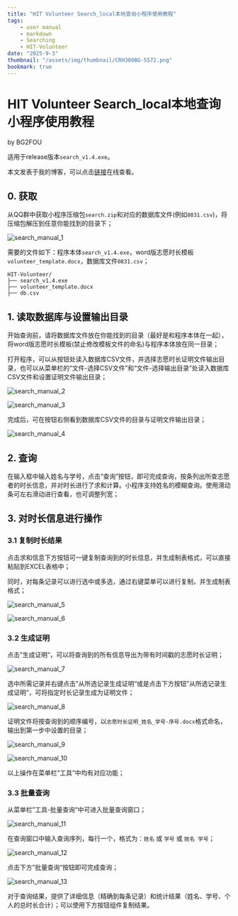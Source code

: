 ```yaml
---
title: "HIT Volunteer Search_local本地查询小程序使用教程"
tags:
    - user manual
    - markdown
    - Searching
    - HIT-Volunteer
date: "2025-9-3"
thumbnail: "/assets/img/thumbnail/CRH380BG-5572.png"
bookmark: true
---
```

# HIT Volunteer Search_local本地查询小程序使用教程

by BG2FOU

适用于release版本`search_v1.4.exe`。

本文发表于我的博客，可以点击[链接]()在线查看。

## 0. 获取

从QQ群中获取小程序压缩包`search.zip`和对应的数据库文件(例如`0831.csv`)，将压缩包解压到任意你能找到的目录下；

![search_manual_1](./img/search_manual_1.png)

需要的文件如下：程序本体`search_v1.4.exe`，word版志愿时长模板`volunteer_template.docx`，数据库文件`0831.csv`；

```
HIT-Volunteer/
├── search_v1.4.exe
├── volunteer_template.docx
├── db.csv
```

## 1. 读取数据库与设置输出目录

开始查询前，请将数据库文件放在你能找到的目录（最好是和程序本体在一起），将word版志愿时长模板(禁止修改模板文件的命名)与程序本体放在同一目录；

打开程序，可以从按钮处读入数据库CSV文件，并选择志愿时长证明文件输出目录，也可以从菜单栏的“文件-选择CSV文件”和“文件-选择输出目录”处读入数据库CSV文件和设置证明文件输出目录；

![search_manual_2](./img/search_manual_2.png)

![search_manual_3](./img/search_manual_3.png)

完成后，可在按钮右侧看到数据库CSV文件的目录与证明文件输出目录；

![search_manual_4](./img/search_manual_4.png)

## 2. 查询

在输入框中输入姓名与学号，点击“查询”按钮，即可完成查询，按条列出所查志愿者的时长信息，并对时长进行了求和计算。小程序支持姓名的模糊查询。使用滑动条可左右滑动进行查看，也可调整列宽；

## 3. 对时长信息进行操作

### 3.1 复制时长结果

点击求和信息下方按钮可一键复制查询到的时长信息，并生成制表格式，可以直接粘贴到EXCEL表格中；

同时，对每条记录可以进行选中或多选，通过右键菜单可以进行复制，并生成制表格式；

![search_manual_5](./img/search_manual_5.png)

![search_manual_6](./img/search_manual_6.png)

### 3.2 生成证明

点击”生成证明“，可以将查询到的所有信息导出为带有时间戳的志愿时长证明；

![search_manual_7](./img/search_manual_7.png)

选中所需记录并右键点击”从所选记录生成证明“或是点击下方按钮”从所选记录生成证明“，可将指定时长记录生成为证明文件；

![search_manual_8](./img/search_manual_8.png)

证明文件将按查询到的顺序编号，以`志愿时长证明_姓名_学号-序号.docx`格式命名，输出到第一步中设置的目录；

![search_manual_9](./img/search_manual_9.png)

![search_manual_10](./img/search_manual_10.png)

以上操作在菜单栏“工具”中均有对应功能；

### 3.3 批量查询

从菜单栏”工具-批量查询“中可进入批量查询窗口；

![search_manual_11](./img/search_manual_11.png)

在查询窗口中输入查询序列，每行一个，格式为：`姓名` 或 `学号` 或 `姓名 学号`；

![search_manual_12](./img/search_manual_12.png)

点击下方”批量查询“按钮即可完成查询；

![search_manual_13](./img/search_manual_13.png)

对于查询结果，提供了详细信息（精确到每条记录）和统计结果（姓名、学号、个人的总时长合计）；可以使用下方按钮组件复制结果。

